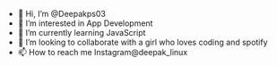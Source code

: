 - 👋 Hi, I’m @Deepakps03
- 👀 I’m interested in App Development 
- 🌱 I’m currently learning JavaScript 
- 💞️ I’m looking to collaborate with a girl who loves coding and spotify
- 📫 How to reach me Instagram@deepak_linux

<!---
Deepakps03/Deepakps03 is a ✨ special ✨ repository because its `README.md` (this file) appears on your GitHub profile.
You can click the Preview link to take a look at your changes.
--->

